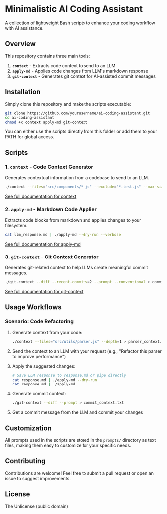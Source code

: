 # Minimalistic AI Coding Assistant

A collection of lightweight Bash scripts to enhance your coding workflow with AI assistance.

## Overview

This repository contains three main tools:

1. **`context`** - Extracts code context to send to an LLM
2. **`apply-md`** - Applies code changes from LLM's markdown response
3. **`git-context`** - Generates git context for AI-assisted commit messages

## Installation

Simply clone this repository and make the scripts executable:

```bash
git clone https://github.com/yourusername/ai-coding-assistant.git
cd ai-coding-assistant
chmod +x context apply-md git-context
```

You can either use the scripts directly from this folder or add them to your PATH for global access.

## Scripts

### 1. `context` - Code Context Generator

Generates contextual information from a codebase to send to an LLM.

```bash
./context --files="src/components/*.js" --exclude="*.test.js" --max-size=300KB --depth=2 --include-git > context.txt
```

[See full documentation for context](./docs/context.md)

### 2. `apply-md` - Markdown Code Applier

Extracts code blocks from markdown and applies changes to your filesystem.

```bash
cat llm_response.md | ./apply-md --dry-run --verbose
```

[See full documentation for apply-md](./docs/apply-md.md)

### 3. `git-context` - Git Context Generator

Generates git-related context to help LLMs create meaningful commit messages.

```bash
./git-context --diff --recent-commits=2 --prompt --conventional > commit_context.txt
```

[See full documentation for git-context](./docs/git-context.md)

## Usage Workflows

### Scenario: Code Refactoring

1. Generate context from your code:
   ```bash
   ./context --files="src/utils/parser.js" --depth=1 > parser_context.txt
   ```

2. Send the context to an LLM with your request (e.g., "Refactor this parser to improve performance")

3. Apply the suggested changes:
   ```bash
   # Save LLM response to response.md or pipe directly
   cat response.md | ./apply-md --dry-run
   cat response.md | ./apply-md
   ```

4. Generate commit context:
   ```bash
   ./git-context --diff --prompt > commit_context.txt
   ```

5. Get a commit message from the LLM and commit your changes

## Customization

All prompts used in the scripts are stored in the `prompts/` directory as text files, making them easy to customize for your specific needs.

## Contributing

Contributions are welcome! Feel free to submit a pull request or open an issue to suggest improvements.

## License

The Unlicense (public domain)
